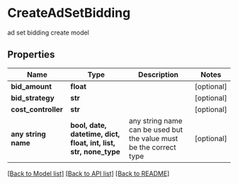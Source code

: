 # CreateAdSetBidding

ad set bidding create model

## Properties
Name | Type | Description | Notes
------------ | ------------- | ------------- | -------------
**bid_amount** | **float** |  | [optional] 
**bid_strategy** | **str** |  | [optional] 
**cost_controller** | **str** |  | [optional] 
**any string name** | **bool, date, datetime, dict, float, int, list, str, none_type** | any string name can be used but the value must be the correct type | [optional]

[[Back to Model list]](../README.md#documentation-for-models) [[Back to API list]](../README.md#documentation-for-api-endpoints) [[Back to README]](../README.md)


